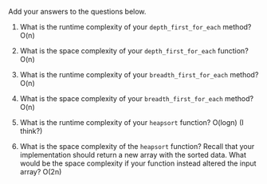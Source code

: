 Add your answers to the questions below.

1. What is the runtime complexity of your `depth_first_for_each` method? 
O(n)

2. What is the space complexity of your `depth_first_for_each` function?
O(n)

3. What is the runtime complexity of your `breadth_first_for_each` method?
O(n)

4. What is the space complexity of your `breadth_first_for_each` method?
O(n)

5. What is the runtime complexity of your `heapsort` function?
O(logn) (I think?)

6. What is the space complexity of the `heapsort` function? Recall that your implementation should return a new array with the sorted data. What would be the space complexity if your function instead altered the input array? O(2n)